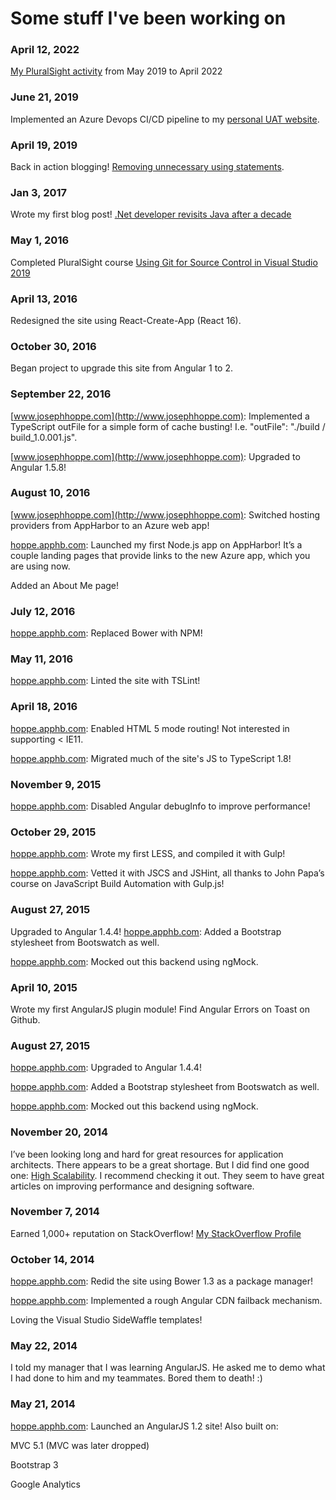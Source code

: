 # Some stuff I've been working on

### April 12, 2022
[My PluralSight activity](https://github.com/joehoppe/joehoppe.github.io/blob/main/PluralSight%20profile%202022.pdf) from May 2019 to April 2022

### June 21, 2019
Implemented an Azure Devops CI/CD pipeline to my [personal UAT website](http://hoppeuat.azurewebsites.net).

### April 19, 2019
Back in action blogging! [Removing unnecessary using statements](https://medium.com/@JosephHoppe/removing-unnecessary-using-statements-from-a-large-solution-is-a-quick-and-easy-way-to-improve-the-cb672702f0e6). 

### Jan 3, 2017
Wrote my first blog post! [.Net developer revisits Java after a decade](https://medium.com/@JosephHoppe/net-developer-revisits-java-after-a-decade-592e79547d34)

### May 1, 2016
Completed PluralSight course [Using Git for Source Control in Visual Studio 2019](https://app.pluralsight.com/library/courses/using-git-source-control-visual-studio/table-of-contents) 

### April 13, 2016
Redesigned the site using React-Create-App (React 16).

### October 30, 2016
Began project to upgrade this site from Angular 1 to 2.

### September 22, 2016
[www.josephhoppe.com](http://www.josephhoppe.com): Implemented a TypeScript outFile for a simple form of cache busting! I.e. "outFile": "./build / build_1.0.001.js".

[www.josephhoppe.com](http://www.josephhoppe.com): Upgraded to Angular 1.5.8!

### August 10, 2016
[www.josephhoppe.com](http://www.josephhoppe.com): Switched hosting providers from AppHarbor to an Azure web app!

[hoppe.apphb.com](https://hoppe.apphb.com): Launched my first Node.js app on AppHarbor! It’s a couple landing pages that provide links to the new Azure app, which you are using now.

Added an About Me page!

### July 12, 2016
[hoppe.apphb.com](https://hoppe.apphb.com): Replaced Bower with NPM!

### May 11, 2016
[hoppe.apphb.com](https://hoppe.apphb.com): Linted the site with TSLint!

### April 18, 2016
[hoppe.apphb.com](https://hoppe.apphb.com): Enabled HTML 5 mode routing! Not interested in supporting < IE11.

[hoppe.apphb.com](https://hoppe.apphb.com): Migrated much of the site's JS to TypeScript 1.8!

### November 9, 2015
[hoppe.apphb.com](https://hoppe.apphb.com): Disabled Angular debugInfo to improve performance!

### October 29, 2015
[hoppe.apphb.com](https://hoppe.apphb.com): Wrote my first LESS, and compiled it with Gulp!

[hoppe.apphb.com](https://hoppe.apphb.com): Vetted it with JSCS and JSHint, all thanks to John Papa’s course on JavaScript Build Automation with Gulp.js!

### August 27, 2015
Upgraded to Angular 1.4.4!
[hoppe.apphb.com](https://hoppe.apphb.com): Added a Bootstrap stylesheet from Bootswatch as well.

[hoppe.apphb.com](https://hoppe.apphb.com): Mocked out this backend using ngMock.

### April 10, 2015
Wrote my first AngularJS plugin module! Find Angular Errors on Toast on Github.

### August 27, 2015
[hoppe.apphb.com](https://hoppe.apphb.com): Upgraded to Angular 1.4.4!

[hoppe.apphb.com](https://hoppe.apphb.com): Added a Bootstrap stylesheet from Bootswatch as well.

[hoppe.apphb.com](https://hoppe.apphb.com): Mocked out this backend using ngMock.

### November 20, 2014
I’ve been looking long and hard for great resources for application architects. There appears to be a great shortage. But I did find one good one: [High Scalability](http://highscalability.com). I recommend checking it out. They seem to have great articles on improving performance and designing software.

### November 7, 2014
Earned 1,000+ reputation on StackOverflow! [My StackOverflow Profile](https://stackoverflow.com/users/846844/hoppe)

### October 14, 2014
[hoppe.apphb.com](https://hoppe.apphb.com): Redid the site using Bower 1.3 as a package manager!

[hoppe.apphb.com](https://hoppe.apphb.com): Implemented a rough Angular CDN failback mechanism.

Loving the Visual Studio SideWaffle templates!

### May 22, 2014
I told my manager that I was learning AngularJS. He asked me to demo what I had done to him and my teammates. Bored them to death! :)

### May 21, 2014
[hoppe.apphb.com](https://hoppe.apphb.com): Launched an AngularJS 1.2 site! Also built on:

MVC 5.1 (MVC was later dropped)

Bootstrap 3

Google Analytics
